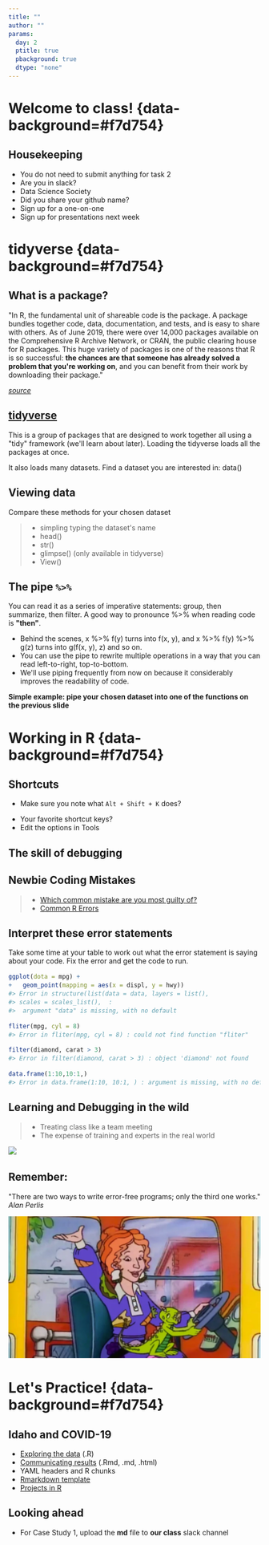 ```yaml
---
title: ""
author: ""
params:
  day: 2
  ptitle: true
  pbackground: true
  dtype: "none"
---
```




# Welcome to class! {data-background=#f7d754}

## Housekeeping

- You do not need to submit anything for task 2
- Are you in slack?
- Data Science Society
- Did you share your github name?
- Sign up for a one-on-one
- Sign up for presentations next week

# tidyverse {data-background=#f7d754}

## What is a package?

"In R, the fundamental unit of shareable code is the package. A package bundles together code, data, documentation, and tests, and is easy to share with others. As of June 2019, there were over 14,000 packages available on the Comprehensive R Archive Network, or CRAN, the public clearing house for R packages. This huge variety of packages is one of the reasons that R is so successful: **the chances are that someone has already solved a problem that you're working on**, and you can benefit from their work by downloading their package." 

[*source*](https://r-pkgs.org/intro.html)

## [tidyverse](https://www.tidyverse.org/)

This is a group of packages that are designed to work together all using a "tidy" framework (we'll learn about later). Loading the tidyverse loads all the packages at once.

It also loads many datasets. Find a dataset you are interested in: data()

## Viewing data

Compare these methods for your chosen dataset

> - simpling typing the dataset's name
> - head()
> - str()
> - glimpse() (only available in tidyverse)
> - View()

## The pipe `%>%`

You can read it as a series of imperative statements: group, then summarize, then filter. A good way to pronounce %>% when reading code is **"then"**.

* Behind the scenes, x %>% f(y) turns into f(x, y), and x %>% f(y) %>% g(z) turns into g(f(x, y), z) and so on. 
* You can use the pipe to rewrite multiple operations in a way that you can read left-to-right, top-to-bottom. 
* We'll use piping frequently from now on because it considerably improves the readability of code.

**Simple example: pipe your chosen dataset into one of the functions on the previous slide**

# Working in R {data-background=#f7d754}

## Shortcuts

- Make sure you note what `Alt + Shift + K` does?
<!-- I like ctrl + shift + c, to comment blocks of code and add comments in an Rmd file -->
<!-- I also like the command/control enter to run a line of code -->
- Your favorite shortcut keys?
- Edit the options in Tools

## The skill of debugging

## Newbie Coding Mistakes

> - [Which common mistake are you most guilty of?](https://jscomplete.com/learn/pro-programmer/beginner-programmers-mistakes)
> - [Common R Errors](https://www.r-bloggers.com/common-r-programming-errors-faced-by-beginners/)

## Interpret these error statements

Take some time at your table to work out what the error statement is saying about your code. Fix the error and get the code to run.


```r
ggplot(dota = mpg) + 
+   geom_point(mapping = aes(x = displ, y = hwy))
#> Error in structure(list(data = data, layers = list(), 
#> scales = scales_list(),  : 
#>  argument "data" is missing, with no default
```


```r
fliter(mpg, cyl = 8)
#> Error in fliter(mpg, cyl = 8) : could not find function "fliter"
```


```r
filter(diamond, carat > 3)
#> Error in filter(diamond, carat > 3) : object 'diamond' not found
```


```r
data.frame(1:10,10:1,)
#> Error in data.frame(1:10, 10:1, ) : argument is missing, with no default
```

## Learning and Debugging in the wild

> - Treating class like a team meeting
> - The expense of training and experts in the real world

![](http://i0.kym-cdn.com/photos/images/newsfeed/001/297/214/908.jpg)

## Remember:

"There are two ways to write error-free programs; only the third one works." *Alan Perlis*

![](images/frizzle.png)


# Let's Practice! {data-background=#f7d754}

## Idaho and COVID-19

- [Exploring the data](https://covidtracking.com/data/state/idaho) (.R)
- [Communicating results](https://rmarkdown.rstudio.com/lesson-2.html) (.Rmd, .md, .html)
- YAML headers and R chunks
- [Rmarkdown template](https://byuistats.github.io/M335/rpages.html#rmd_template)
- [Projects in R](https://r4ds.had.co.nz/workflow-projects.html)

## Looking ahead

- For Case Study 1, upload the **md** file to **our class** slack channel
